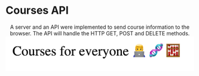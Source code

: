 # Courses API
<p align="center">
A server and an API were implemented to send course information to the browser. The API will handle the HTTP GET, POST and DELETE methods.

<img src='./image.png'>